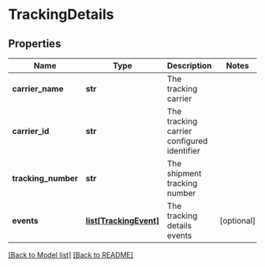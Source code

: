 # TrackingDetails

## Properties
Name | Type | Description | Notes
------------ | ------------- | ------------- | -------------
**carrier_name** | **str** | The tracking carrier | 
**carrier_id** | **str** | The tracking carrier configured identifier | 
**tracking_number** | **str** | The shipment tracking number | 
**events** | [**list[TrackingEvent]**](TrackingEvent.md) | The tracking details events | [optional] 

[[Back to Model list]](../README.md#documentation-for-models) [[Back to README]](../README.md)

